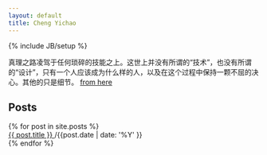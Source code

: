 ```yaml
---
layout: default
title: Cheng Yichao 
---
```

{% include JB/setup %}

<p>真理之路凌驾于任何琐碎的技能之上。这世上并没有所谓的“技术”，也没有所谓的“设计”，只有一个人应该成为什么样的人，以及在这个过程中保持一颗不屈的决心。其他的只是细节。 <a href="/2012/04/14/eeer-coder-designer">from here</a></p>

<h2>Posts</h2>
<div class="posts">
  {% for post in site.posts %}
    <div class="post"><a href="{{ BASE_PATH }}{{ post.url }}">{{ post.title }} 
    </a> /{{post.date | date: '%Y' }}</div>
  {% endfor %}
</div>

